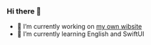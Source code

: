 ### Hi there 👋

- 🔭 I’m currently working on [my own wibsite](https://lixiaoyang.cn)
- 🌱 I’m currently learning English and SwiftUI

<!--
**lixiaoyang1992/lixiaoyang1992** is a ✨ _special_ ✨ repository because its `README.md` (this file) appears on your GitHub profile.

Here are some ideas to get you started:

- 👯 I’m looking to collaborate on ...
- 🤔 I’m looking for help with ...
- 💬 Ask me about ...
- 📫 How to reach me: ...
- 😄 Pronouns: ...
- ⚡ Fun fact: ...
-->
